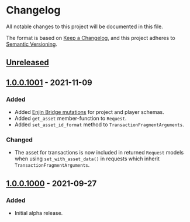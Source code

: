 # Changelog
All notable changes to this project will be documented in this file.

The format is based on [Keep a Changelog](https://keepachangelog.com/en/1.0.0/), and this project adheres to
[Semantic Versioning](https://semver.org/spec/v2.0.0.html).

## [Unreleased]

## [1.0.0.1001] - 2021-11-09
### Added
- Added [Enjin Bridge mutations](https://docs.enjin.io/enjin-api/sending-and-receiving-requests/enjin-bridge) for
  project and player schemas.
- Added `get_asset` member-function to `Request`.
- Added `set_asset_id_format` method to `TransactionFragmentArguments`.

### Changed
- The asset for transactions is now included in returned `Request` models when using `set_with_asset_data()` in requests
  which inherit `TransactionFragmentArguments`.

## [1.0.0.1000] - 2021-09-27
### Added
- Initial alpha release.

[Unreleased]: https://github.com/enjin/enjin-cpp-sdk/compare/1.0.0.1001...HEAD
[1.0.0.1001]: https://github.com/enjin/enjin-cpp-sdk/compare/1.0.0.1000...1.0.0.1001
[1.0.0.1000]: https://github.com/enjin/enjin-cpp-sdk/releases/tag/1.0.0.1000